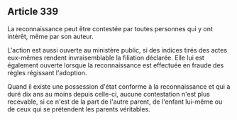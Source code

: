 Article 339
----
La reconnaissance peut être contestée par toutes personnes qui y ont intérêt,
même par son auteur.

L'action est aussi ouverte au ministère public, si des indices tirés des actes
eux-mêmes rendent invraisemblable la filiation déclarée. Elle lui est également
ouverte lorsque la reconnaissance est effectuée en fraude des règles régissant
l'adoption.

Quand il existe une possession d'état conforme à la reconnaissance et qui a duré
dix ans au moins depuis celle-ci, aucune contestation n'est plus recevable, si
ce n'est de la part de l'autre parent, de l'enfant lui-même ou de ceux qui se
prétendent les parents véritables.
